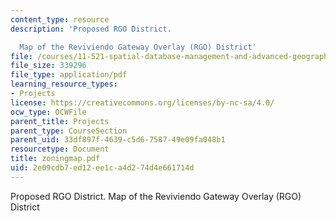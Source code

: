 ```yaml
---
content_type: resource
description: 'Proposed RGO District.

  Map of the Reviviendo Gateway Overlay (RGO) District'
file: /courses/11-521-spatial-database-management-and-advanced-geographic-information-systems-spring-2003/2e09cdb7ed12ee1ca4d274d4e661714d_zoningmap.pdf
file_size: 339296
file_type: application/pdf
learning_resource_types:
- Projects
license: https://creativecommons.org/licenses/by-nc-sa/4.0/
ocw_type: OCWFile
parent_title: Projects
parent_type: CourseSection
parent_uid: 33df897f-4639-c5d6-7587-49e09fa048b1
resourcetype: Document
title: zoningmap.pdf
uid: 2e09cdb7-ed12-ee1c-a4d2-74d4e661714d
---
```

Proposed RGO District.
Map of the Reviviendo Gateway Overlay (RGO) District